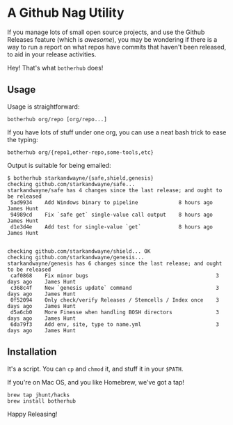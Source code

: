 A Github Nag Utility
====================

If you manage lots of small open source projects, and use the
Github Releases feature (which is *awesome*), you may be wondering
if there is a way to run a report on what repos have commits that
haven't been released, to aid in your release activities.

Hey!  That's what `botherhub` does!

Usage
-----

Usage is straightforward:

    botherhub org/repo [org/repo...]

If you have lots of stuff under one org, you can use a neat bash
trick to ease the typing:

    botherhub org/{repo1,other-repo,some-tools,etc}

Output is suitable for being emailed:

    $ botherhub starkandwayne/{safe,shield,genesis}
    checking github.com/starkandwayne/safe... 
    starkandwayne/safe has 4 changes since the last release; and ought to be released
     5ad9934    Add Windows binary to pipeline             8 hours ago    James Hunt
     94989cd    Fix `safe get` single-value call output    8 hours ago    James Hunt
     d1e3d4e    Add test for single-value `get`            8 hours ago    James Hunt


    checking github.com/starkandwayne/shield... OK
    checking github.com/starkandwayne/genesis... 
    starkandwayne/genesis has 6 changes since the last release; and ought to be released
     caf0868    Fix minor bugs                                         3 days ago    James Hunt
     c368c4f    New `genesis update` command                           3 days ago    James Hunt
     0f52094    Only check/verify Releases / Stemcells / Index once    3 days ago    James Hunt
     d5a6cb0    More Finesse when handling BOSH directors              3 days ago    James Hunt
     6da79f3    Add env, site, type to name.yml                        3 days ago    James Hunt

Installation
------------

It's a script.  You can `cp` and `chmod` it, and stuff it in your
`$PATH`.

If you're on Mac OS, and you like Homebrew, we've got a tap!

```
brew tap jhunt/hacks
brew install botherhub
```

Happy Releasing!
